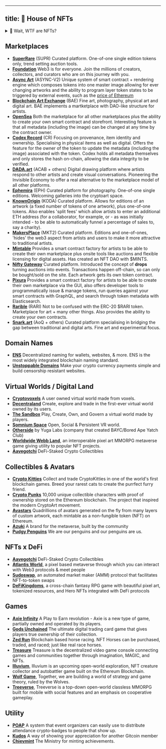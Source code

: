
---
title: 🎨 House of NFTs
---


<details>
<summary>🤔 Wait, WTF are NFTs?</summary>
<br />
NFT stands for [Non-Fungible Token](https://opensea.io/blog/guides/non-fungible-tokens/).  Which simply (assuming you have read [House of Ethereum](https://wiki.metagame.wtf/docs/great-houses/house-of-ethereum)) means that, unlike Fungible (ERC-20) tokens, each one is unique and not equivalent and interchangable.  These are encoded in the standards [ERC-721](http://erc721.org/) and [ERC-1155](https://blog.enjin.io/erc-1155-token-standard-ethereum/) and some others, like composables: [ERC-998](https://github.com/ethereum/eips/issues/998).

This blockchain innovation started first with [CryptoPunks](https://www.larvalabs.com/cryptopunks) before their was a standard in place. CryptoKitties was the first project, launched in 2017, to embed the Non-Fungible standard and take the idea mainstream.

Several characteristics of NFTs make them game changers:
- They allow for true ownership of digital-only goods in a transparent and indisputable way, thanks to the data being recorded on a public blockchain.
- Their liquidity and tradeability have spawned a whole industry of gmaes, marketplaces, auction houses, and virtual worlds.
- They create provable scarcity of digital items.
- They can be programmed.

That last part is incredibly powerful.  We now have tokens presenting rare digital items that can be controlled by smart contracts to, for example, react to the price of Ethereum by changing features of an artwork.

So far, this wonderful innovation has mostly been used to maximise profit.  But just imagine the other possibilities that this could lead to as a more efficient way of embedding information, using the more efficient information network of blockchain.

### To recap:

- Each NFT token is unique and not interchangable.
- This allows for true ownership of unique digital assets, like art.
- NFTs follow several standards on the Ethereum blockchain, such as ERC-721 and ERC-1155.
- As well as art and collectibles, NFTs have been used for ticketing, awards & gifts, "proof of attendance" (POAP) badges and much, much more.
- Many other use cases for NFTs are being developed all the time. Basically, anywhere possession of a unqiue token can allow the owner certain rights or privileges.

When it comes to NFTs, you are only limited by your imagination!

</details>


## Marketplaces
- **[SuperRare](https://superrare.co/)** (SUPR) Curated platform. One-of-one single edition  tokens only, trend setting auction tools.
- **[Foundation](https://foundation.app/)** Web3 is for everyone. Join the millions of creators, collectors, and curators who are on this journey with you.
- **[Async Art](https://async.art/)**  (ASYNC-V2)  Unique system of smart contract + rendering engine which composes tokens into one master image allowing for ever changing artworks and the ability to program layer token states to be triggered by external events, such as the [price of Ethereum](https://async.art/art/master/0xb6dae651468e9593e4581705a09c10a76ac1e0c8-212)
- **[Blockchain Art Exchange](https://mybae.io/)**  (BAE) Fine art, photography, physical art and digital art.  BAE implements a martketplace with DAO-like structure for artists.
- **[OpenSea](https://opensea.io/)** Both the marketplace for all other marketplaces plus the ability to create your own smart contract and storefront. Interesting feature is that all metadata (including the image) can be changed at any time by the contract owner.
- **[Codex Record](https://codexprotocol.com/)**  (CR) Focusing on provenance, item identity and ownership. Specialising in physical items as well as digital. Offers the feature for the owner of the token to update the metadata (including the image) associated with the token. Codex holds all metadata themselves and only stores the hash on-chain, allowing the data integrity to be verified.
- **[DADA.art](https://dada.art/)** (ACAB + others) Digital drawing platform where artists respond to other artists and create visual conversations.  Pioneering the Invisible Economy to offer a real alternative to the marketplace model of all other platforms.
- **[Ephemira](https://www.ephimera.com/)**  (EPH) Curated platform for photography. One-of-one single editions. Welcoming galleries into the cryptoart space.
- **[KnownOrigin](https://knownorigin.io/)**  (KODA) Curated platform. Allows for  editions  of an artwork (a fixed number of tokens of one artwork), plus one-of-one tokens. Also enables 'split fees' which allow artists to enter an additional ETH address (for a collaborator, for example, or - as was initially intended - to be able to automatically funnel a percentage of sales to, say a charity). 
- **[MakersPlace](https://makersplace.com/)**  (MKT2) Curated platform. Editions  and one-of-ones, 'hides' the web3 aspect from artists and users to make it more attractive to traditional artists.
- **[Mintable](https://mintable.app/)** Provides a smart contract factory for artists to be able to create their own marketplace plus onsite tools like auctions and flexible licensing for digital assets. Has created an NFT DAO with $MINTS. 
- **[Nifty Gateway](https://niftygateway.com/)** Curated platform. Introduced the concept of **drops** turning auctions into events.  Transactions happen off-chain, so can only be bought/sold on the site.  Each artwork gets its own token contract.
- **[Pixura](https://pixura.io/)** Provides a smart contract factory for artists to be able to create their own marketplace via the GUI, also offers developer tools to programmatically issue & manage tokens, run queries against your smart contracts with GraphQL, and search through token metadata with Elasticsearch.
- **[Rarible](https://app.rarible.com/)**  (RARI) Not to be confused with the ERC-20 $RARI token.  Marketplace for art + many other things.  Also provides the ability to create your own contracts. 
- **[Snark.art](https://snark.art/)** (AoQ + others) Curated platform specialising in bridging the gap between traditional and digital arts. Fine art and experimental focus.


## Domain Names
- **[ENS](https://ens.domains/)** Decentralized naming for wallets, websites, & more. ENS is the most widely integrated blockchain naming standard.
- **[Unstoppable Domains](https://unstoppabledomains.com/)** Make your crypto currency payments simple and build censorship resistant websites.


## Virtual Worlds / Digital Land
- **[Cryptovoxels](https://www.cryptovoxels.com/)** A user owned virtual world made from voxels.
- **[Decentraland](https://decentraland.org/)** Create, explore and trade in the first-ever virtual world owned by its users.
- **[The Sandbox](https://www.sandbox.game/en/)** Play, Create, Own, and Govern a virtual world made by players. 
- **[Somnium Space](https://somniumspace.com/)** Open, Social & Persistent VR world.
- **[Otherside](https://otherside.xyz)** by Yuga Labs (company that created BAYC/Bored Ape Yatch Club)
- **[Worldwide Webb Land](https://webb.game)**, an interoperable pixel art MMORPG metaverse game giving utility to popular NFT projects.
- **[Aavegotchi](https://www.aavegotchi.com/)** DeFi-Staked Crypto Collectibles

## Collectibles & Avatars
- **[Crypto Kitties](https://www.cryptokitties.co/)**
Collect and trade CryptoKitties in one of the world's first blockchain games. Breed your rarest cats to create the purrfect furry friend.
- **[Crypto Punks](https://www.larvalabs.com/cryptopunks)**
10,000 unique collectible characters with proof of ownership stored on the Ethereum blockchain. The project that inspired the modern CryptoArt movement.
- **[Avastars](https://avastars.io/)**
Quadrillions of avatars generated on the fly from many layers of custom artwork, each mintable as a non-fungible token (NFT) on Ethereum.
- **[Azuki](https://www.azuki.com/)** A brand for the metaverse, built by the community
- **[Pudgy Penguins](https://pudgypenguins.com)** We are our penguins and our penguins are us.


## NFTs x DeFi
- **[Aavegotchi](https://www.aavegotchi.com/)** DeFi-Staked Crypto Collectibles
- **[Atlantis World](https://metagame.wtf/guild/atlantisworld)**, a pixel based metaverse through which you can interact with Web3 protocols & meet people
- **[Sudoswap](https://sudoswap.xyz)**, an automated market maker (AMM) protocol that facilitates NFT-to-token swaps
- **[DeFiKingdoms](https://defikingdoms.com)**, a cross-chain fantasy RPG game with beautiful pixel art, tokenized resources, and Hero NFTs integrated with DeFi protocols

## Games
- **[Axie Infinity](https://axieinfinity.com/)** A Play to Earn revolution - Axie is a new type of game, partially owned and operated by its players.
- **[Gods Unchained](https://godsunchained.com/)** The ultimate digital trading card game that gives players true ownership of their collection.
- **[Zed Run](https://zed.run/)** Blockchain based horse racing. NFT Horses can be purchased, traded, and raced; just like real race horses. 
- **[Treasure](https://treasure.lol)** Treasure is the decentralized video game console connecting games and communities together through imagination, MAGIC, and NFTs.
- **[Illuvium](https://illuvium.io)**, Illuvium is an upcoming open-world exploration, NFT creature collector and autobattler game built on the Ethereum Blockchain.
- **[Wolf Game](https://wolf.game)**, Together, we are building a world of strategy and game theory, ruled by the Wolves. 
- **[Treeverse](https://treeverse.net)**, Treeverse is a top-down open-world classless MMORPG built for mobile with social features and an emphasis on cooperative gameplay.


## Utility
- **[POAP](https://www.poap.xyz/)** A system that event organizers can easily use to distribute attendance crypto-badges to people that show up.
- **[Kudos](https://gitcoin.co/kudos)** A way of showing your appreciation for another Gitcoin member
- **[Chievmint](https://chiev.net/)** The Ministry for minting achievements.
